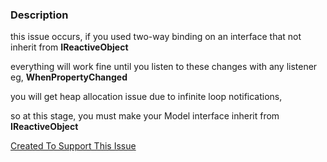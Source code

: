 ### Description

this issue occurs, if you used two-way binding on an interface that not inherit from **IReactiveObject**

everything will work fine until you listen to these changes with any listener eg, **WhenPropertyChanged**

you will get heap allocation issue due to infinite loop notifications,

so at this stage, you must make your Model interface inherit from **IReactiveObject** 

[Created To Support This Issue](https://github.com/reactiveui/ReactiveUI/issues/2763)
